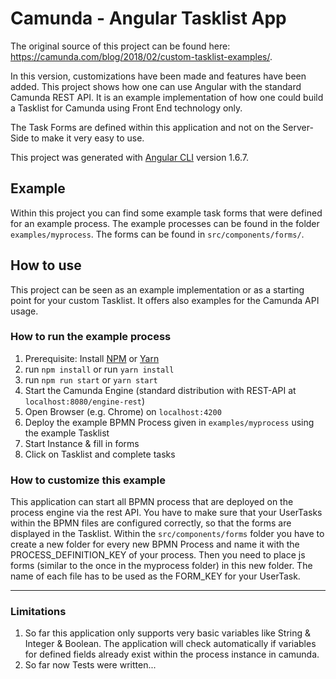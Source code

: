 # Camunda - Angular Tasklist App
The original source of this project can be found here: https://camunda.com/blog/2018/02/custom-tasklist-examples/.

In this version, customizations have been made and features have been added.
This project shows how one can use Angular with the standard Camunda REST API. It is an example implementation of how one could build a Tasklist for Camunda using Front End technology only.

The Task Forms are defined within this application and not on the Server-Side to make it very easy to use.

This project was generated with [Angular CLI](https://github.com/angular/angular-cli) version 1.6.7.

## Example
Within this project you can find some example task forms that were defined for an example process.
The example processes can be found in the folder `examples/myprocess`.
The forms can be found in `src/components/forms/`.

## How to use
This project can be seen as an example implementation or as a starting point for your custom Tasklist.
It offers also examples for the Camunda API usage.

### How to run the example process

1. Prerequisite: Install [NPM](https://docs.npmjs.com/getting-started/installing-node) or [Yarn](https://yarnpkg.com/lang/en/docs/install/)
1. run `npm install` or run `yarn install`
1. run `npm run start` or `yarn start`
1. Start the Camunda Engine (standard distribution with REST-API at `localhost:8080/engine-rest`)
1. Open Browser (e.g. Chrome) on `localhost:4200`
1. Deploy the example BPMN Process given in `examples/myprocess` using the example Tasklist
1. Start Instance & fill in forms
1. Click on Tasklist and complete tasks

### How to customize this example

This application can start all BPMN process that are deployed on the process engine via the rest API.
You have to make sure that your UserTasks within the BPMN files are configured correctly, so that the forms are displayed in the Tasklist.
Within the `src/components/forms` folder you have to create a new folder for every new BPMN Process and name it with the PROCESS_DEFINITION_KEY of your process.
Then you need to place js forms (similar to the once in the myprocess folder) in this new folder. The name of each file has to be used as the FORM_KEY for your UserTask.

---
### Limitations
1. So far this application only supports very basic variables like String & Integer & Boolean.
The application will check automatically if variables for defined fields already exist within the process instance in camunda.
1. So far now Tests were written...
